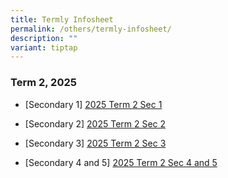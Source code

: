 ```yaml
---
title: Termly Infosheet
permalink: /others/termly-infosheet/
description: ""
variant: tiptap
---
```

<h3>Term 2, 2025</h3>
<ul>
<li>
<p>[Secondary 1] <a href="/files/Useful Links/UL Parents/Sec_1_Term_2_2025.pdf" rel="noopener nofollow" target="_blank">2025 Term 2 Sec 1</a>
</p>
</li>
<li>
<p>[Secondary 2] <a href="/files/Useful Links/UL Parents/Sec_2_Term_2_2025.pdf" rel="noopener nofollow" target="_blank">2025 Term 2 Sec 2</a>
</p>
</li>
<li>
<p>[Secondary 3] <a href="/files/Useful Links/UL Parents/Sec_3_Term_2_2025.pdf" rel="noopener nofollow" target="_blank">2025 Term 2 Sec 3</a>
</p>
</li>
<li>
<p>[Secondary 4 and 5] <a href="/files/Useful Links/UL Parents/Sec_4_5_Term_2_2025.pdf" rel="noopener nofollow" target="_blank">2025 Term 2 Sec 4 and 5</a>
</p>
</li>
</ul>
<p></p>